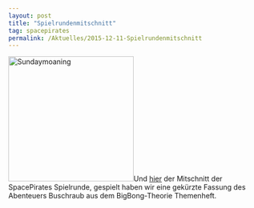 ```yaml
---
layout: post
title: "Spielrundenmitschnitt"
tag: spacepirates
permalink: /Aktuelles/2015-12-11-Spielrundenmitschnitt
---
```


<img alt="Sundaymoaning" class="floatleft" height="250" src="{{ site.baseurl }}/assets/pics/jcgames/gallery/diverse/tn2/sundaymoaning.png" width="250" />Und [hier](http://sundaymoaning.de/smc/smc150-space-pirates-entliche-weiden/) der Mitschnitt der SpacePirates Spielrunde, gespielt haben wir eine gekürzte Fassung des Abenteuers Buschraub aus dem BigBong-Theorie Themenheft.




